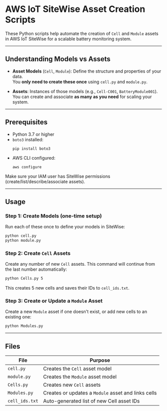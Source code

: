# AWS IoT SiteWise Asset Creation Scripts

These Python scripts help automate the creation of `Cell` and `Module` assets in AWS IoT SiteWise for a scalable battery monitoring system.

---

## Understanding Models vs Assets

- **Asset Models** (`Cell`, `Module`): Define the structure and properties of your data.  
  You **only need to create these once** using `cell.py` and `module.py`.

- **Assets**: Instances of those models (e.g., `Cell-C001`, `BatteryModule001`).  
  You can create and associate **as many as you need** for scaling your system.

---

## Prerequisites

- Python 3.7 or higher
- `boto3` installed:
  ```
  pip install boto3
  ```
- AWS CLI configured:
  ```
  aws configure
  ```

Make sure your IAM user has SiteWise permissions (create/list/describe/associate assets).

---

## Usage

### Step 1: Create Models (one-time setup)

Run each of these once to define your models in SiteWise:

```bash
python cell.py
python module.py
```

### Step 2: Create `Cell` Assets

Create any number of new `Cell` assets. This command will continue from the last number automatically:

```bash
python Cells.py 5
```

This creates 5 new cells and saves their IDs to `cell_ids.txt`.

### Step 3: Create or Update a `Module` Asset

Create a new `Module` asset if one doesn't exist, or add new cells to an existing one:

```bash
python Modules.py
```

---

## Files

| File               | Purpose                                           |
|--------------------|---------------------------------------------------|
| `cell.py`          | Creates the `Cell` asset model                    |
| `module.py`        | Creates the `Module` asset model                  |
| `Cells.py`         | Creates new `Cell` assets                         |
| `Modules.py`       | Creates or updates a `Module` asset and links cells |
| `cell_ids.txt`     | Auto-generated list of new Cell asset IDs         |
